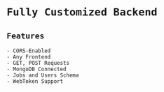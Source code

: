 # `Fully Customized Backend`

## `Features`

```
- CORS-Enabled
- Any Frontend
- GET, POST Requests
- MongoDB Connected
- Jobs and Users Schema
- WebToken Support
```
